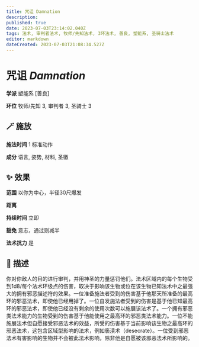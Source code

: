 ```yaml
---
title: 咒诅 Damnation
description: 
published: true
date: 2023-07-03T23:14:02.040Z
tags: 法术, 审判者法术, 牧师/先知法术, 3环法术, 善良, 塑能系, 圣骑士法术
editor: markdown
dateCreated: 2023-07-03T21:08:34.527Z
---
```


# **咒诅** *Damnation*

**学派** 塑能系 \[善良\] 

**环位** 牧师/先知 3, 审判者 3, 圣骑士 3

## 🪄 施放

**施法时间** 1 标准动作

**成分** 语言, 姿势, 材料, 圣徽

## ✨ 效果  

**范围** 以你为中心，半径30尺爆发

**距离**   

**持续时间** 立即 

**豁免** 意志，通过则减半

**法术抗力** 是

## 📖 描述

你对你敌人的目的进行审判，并用神圣的力量惩罚他们。法术区域内的每个生物受到1d8/每个法术环级点的伤害，取决于影响该生物或位在该生物已知法术中之最强大的拥有邪恶描述符的效果。一位准备施法者受到的伤害基于他那天所准备的最高环的邪恶法术，即使他已经用掉了。一位自发施法者受到的伤害是基于他已知最高环的邪恶法术，即使他已经没有剩余的使用次数可以施展该法术了。一个拥有邪恶类法术能力的生物受到的伤害基于他能使用之最高环的邪恶类法术能力。一位不能施展法术但自愿接受邪恶法术的效益，所受的伤害基于当前影响该生物之最高环的邪恶法术，这包含区域型影响的法术，例如亵渎术（desecrate）。一位受到邪恶法术有害影响的生物并不会被此法术影响，除非他是自愿被该邪恶法术所影响的。
    